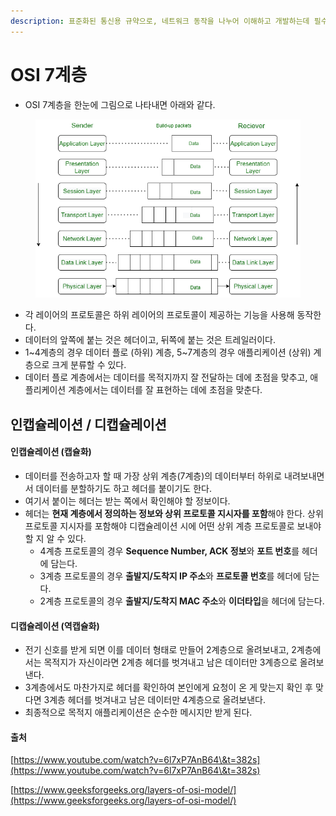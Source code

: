 ```yaml
---
description: 표준화된 통신용 규약으로, 네트워크 동작을 나누어 이해하고 개발하는데 필수적인 개념이다.
---
```


# OSI 7계층

* OSI 7계층을 한눈에 그림으로 나타내면 아래와 같다.

<figure><img src="../../../.gitbook/assets/image (1) (1) (1) (1) (1) (1) (1) (1) (1) (1) (1) (1) (1) (1) (1) (1) (1) (1) (1) (1) (1) (1) (1) (1) (1) (1) (1) (1) (1) (1) (1) (1) (1) (1) (1) (1).png" alt=""><figcaption></figcaption></figure>

* 각 레이어의 프로토콜은 하위 레이어의 프로토콜이 제공하는 기능을 사용해 동작한다.
* 데이터의 앞쪽에 붙는 것은 헤더이고, 뒤쪽에 붙는 것은 트레일러이다.
* 1\~4계층의 경우 데이터 플로 (하위) 계층, 5\~7계층의 경우 애플리케이션 (상위) 계층으로 크게 분류할 수 있다.
* 데이터 플로 계층에서는 데이터를 목적지까지 잘 전달하는 데에 초점을 맞추고, 애플리케이션 계층에서는 데이터를 잘 표현하는 데에 초점을 맞춘다.

## 인캡슐레이션 / 디캡슐레이션

#### 인캡슐레이션 (캡슐화)

* 데이터를 전송하고자 할 때 가장 상위 계층(7계층)의 데이터부터 하위로 내려보내면서 데이터를 분할하기도 하고 헤더를 붙이기도 한다.
* 여기서 붙이는 헤더는 받는 쪽에서 확인해야 할 정보이다.
* 헤더는 **현재 계층에서 정의하는 정보와 상위 프로토콜 지시자를 포함**해야 한다. 상위 프로토콜 지시자를 포함해야 디캡슐레이션 시에 어떤 상위 계층 프로토콜로 보내야 할 지 알 수 있다.
  * 4계층 프로토콜의 경우 **Sequence Number, ACK 정보**와 **포트 번호**를 헤더에 담는다.
  * 3계층 프로토콜의 경우 **출발지/도착지 IP 주소**와 **프로토콜 번호**를 헤더에 담는다.
  * 2계층 프로토콜의 경우 **출발지/도착지 MAC 주소**와 **이더타입**을 헤더에 담는다.

#### 디캡슐레이션 (역캡슐화)

* 전기 신호를 받게 되면 이를 데이터 형태로 만들어 2계층으로 올려보내고, 2계층에서는 목적지가 자신이라면 2계층 헤더를 벗겨내고 남은 데이터만 3계층으로 올려보낸다.
* 3계층에서도 마찬가지로 헤더를 확인하여 본인에게 요청이 온 게 맞는지 확인 후 맞다면 3계층 헤더를 벗겨내고 남은 데이터만 4계층으로 올려보낸다.
* 최종적으로 목적지 애플리케이션은 순수한 메시지만 받게 된다.

#### 출처

[https://www.youtube.com/watch?v=6l7xP7AnB64\&t=382s](https://www.youtube.com/watch?v=6l7xP7AnB64\&t=382s)

[https://www.geeksforgeeks.org/layers-of-osi-model/](https://www.geeksforgeeks.org/layers-of-osi-model/)
